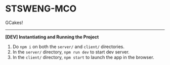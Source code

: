 # STSWENG-MCO
GCakes!

---

**[DEV] Instantiating and Running the Project**
1. Do `npm i` on both the `server/` and `client/` directories.
2. In the `server/` directory, `npm run dev` to start dev server.
3. In the `client/` directory, `npm start` to launch the app in the browser.